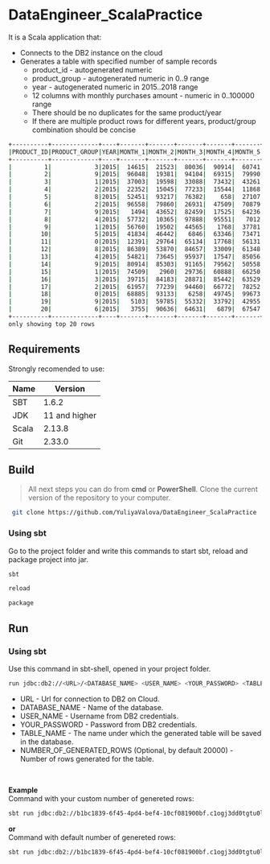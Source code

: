 # DataEngineer_ScalaPractice
It is a Scala application that:
- Connects to the DB2 instance on the cloud
- Generates a table with specified number of sample records
   - product_id - autogenerated numeric
   - product_group - autogenerated numeric in 0..9 range
   - year - autogenerated numeric in 2015..2018 range
   - 12 columns with monthly purchases amount - numeric in 0..100000 range
   - There should be no duplicates for the same product/year
   - If there are multiple product rows for different years, product/group combination should be concise

```sh
+----------+-------------+----+-------+-------+-------+-------+-------+-------+-------+-------+-------+--------+--------+--------+
|PRODUCT_ID|PRODUCT_GROUP|YEAR|MONTH_1|MONTH_2|MONTH_3|MONTH_4|MONTH_5|MONTH_6|MONTH_7|MONTH_8|MONTH_9|MONTH_10|MONTH_11|MONTH_12|
+----------+-------------+----+-------+-------+-------+-------+-------+-------+-------+-------+-------+--------+--------+--------+
|         1|            3|2015|  14615|  21523|  80036|  90914|  60741|  89532|  50597|  49857|   8635|    8263|   41150|   72746|
|         2|            9|2015|  96048|  19381|  94104|  69315|  79990|   9393|  78665|  15577|  47372|   21797|   87715|   39186|
|         3|            1|2015|  37003|  19598|  33088|  73432|  43261|  48288|  26077|  15311|  10620|   35989|   16799|   31384|
|         4|            2|2015|  22352|  15045|  77233|  15544|  11868|  54509|  36917|  50491|  87679|    6861|   52090|   39246|
|         5|            8|2015|  52451|  93217|  76382|    658|  27107|  38078|  82580|  75636|  28327|   90511|   43596|   17962|
|         6|            2|2015|  96558|  79860|  26931|  47509|  70879|  55372|  50849|  70883|   2287|   14231|   66020|    5372|
|         7|            9|2015|   1494|  43652|  82459|  17525|  64236|  44902|  66207|  78152|   6779|   34984|   19754|   10574|
|         8|            4|2015|  57732|  10365|  97888|  95551|   7012|   5979|  13232|  41639|  19728|   52076|   71080|   89554|
|         9|            1|2015|  56760|  19502|  44565|   1768|  37781|  96102|  44964|  63942|  69791|   48281|    6677|   24254|
|        10|            5|2015|  41834|  46442|   6846|  63346|  73471|  60200|  67050|  75314|  83853|   33794|   38438|   47948|
|        11|            0|2015|  12391|  29764|  65134|  17768|  56131|  83640|  84867|  22921|  27903|   18110|   89642|   92019|
|        12|            8|2015|  86389|  53870|  84657|  33009|  61348|  26468|  53647|  50761|  60047|   94610|   24584|   29078|
|        13|            4|2015|  54821|  73645|  95937|  17547|  85056|  45450|  34630|  81893|  76028|   71022|   82996|   17145|
|        14|            9|2015|  80914|  85303|  91165|  79562|  50558|   7090|  20629|  67044|  16113|   44507|   16469|   71655|
|        15|            1|2015|  74509|   2960|  29736|  60888|  66250|  77978|   2266|  35715|   8549|    2891|   58800|   73462|
|        16|            3|2015|  39715|  84183|  28871|  85442|  63529|  40100|  58296|  51041|   8777|   21380|   46982|   61122|
|        17|            2|2015|  61957|  77239|  94460|  66772|  78252|  89642|  70356|   2929|  57172|   84640|   65759|   57011|
|        18|            0|2015|  68885|  93133|   6258|  49745|  99673|  56558|  65906|  85954|  60925|   72363|   29782|   34897|
|        19|            9|2015|   5103|  59785|  55332|  33792|  42955|   8219|  89019|  76573|  64752|   19409|   34708|   11897|
|        20|            6|2015|   3755|  90636|  64631|   6879|  67547|   8223|  85576|  29056|  41152|   89151|   35371|   91746|
+----------+-------------+----+-------+-------+-------+-------+-------+-------+-------+-------+-------+--------+--------+--------+
only showing top 20 rows
```
 
## Requirements
Strongly recomended to use:

| Name | Version |
| ------ | ------ |
| SBT | 1.6.2 |
| JDK | 11 and higher |
| Scala | 2.13.8 |
| Git | 2.33.0 |

## Build
>All next steps you can do from <b>cmd</b> or <b>PowerShell</b>.
Clone the current version of the repository to your computer.
```sh
 git clone https://github.com/YuliyaValova/DataEngineer_ScalaPractice
```

### Using sbt
Go to the project folder and write this commands to start sbt, reload and package project into jar.
```sh
sbt 
```
```sh
reload
```
```sh
package
```

## Run
### Using sbt
Use this command in sbt-shell, opened in your project folder.
```sh
run jdbc:db2://<URL>/<DATABASE_NAME> <USER_NAME> <YOUR_PASSWORD> <TABLE_NAME> <NUMBER_OF_GENERATED_ROWS>
```
- URL - Url for connection to DB2 on Cloud. <br>
- DATABASE_NAME - Name of the database. <br>
- USER_NAME - Username from DB2 credentials. <br>
- YOUR_PASSWORD - Password from DB2 credentials. <br>
- TABLE_NAME - The name under which the generated table will be saved in the database. <br>
- NUMBER_OF_GENERATED_ROWS (Optional, by default 20000) - Number of rows generated for the table.
<br>

<b> Example </b>
<br>
Command with your custom number of genereted rows:
```sh
sbt run jdbc:db2://b1bc1839-6f45-4pd4-bef4-10cf081900bf.c1ogj3dd0tgtu0lade00.databases.appdomain.cloud:34305/bludb qlf38947 CG745Jpa7a930Jvb Test 15000
```
<b> or </b>
<br>
Command with default number of genereted rows:
```sh
sbt run jdbc:db2://b1bc1839-6f45-4pd4-bef4-10cf081900bf.c1ogj3dd0tgtu0lade00.databases.appdomain.cloud:34305/bludb qlf38947 CG745Jpa7a930Jvb Test 
```
 


